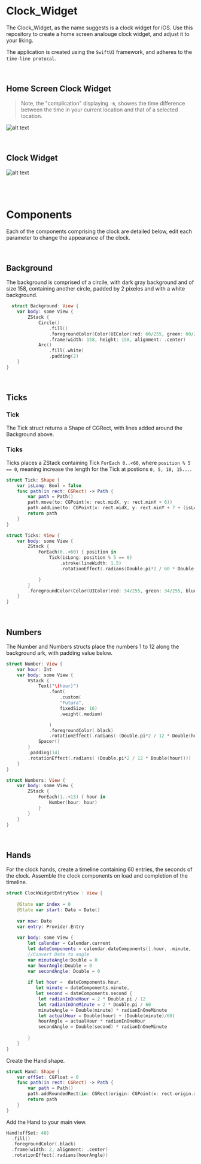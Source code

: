 # Clock_Widget

The Clock_Widget, as the name suggests is a clock widget for iOS. Use this repository to create a home screen analouge clock widget, and adjust it to your liking.

The application is created using the `SwiftUI` framework, and adheres to the `time-line protocal`.

<br />


## Home Screen Clock Widget

> Note, the "complication" displaying `-6`, showes the time difference between the time in your current location and that of a selected location.

![alt text](https://uploads-ssl.webflow.com/60255c87f21230edfb5fa38e/63cda1e670ce986c5a605daf_ClockWidgetScreenShot.png)

<br />


## Clock Widget

![alt text](https://uploads-ssl.webflow.com/60255c87f21230edfb5fa38e/63cda1e870ce9803fc605dda_ClockWidget.png)

<br />
<br />


# Components

Each of the components comprising the clock are detailed below, edit each parameter to change the appearance of the clock.

<br />


## Background

The background is comprised of a circile, with dark gray background and of size 158, containing another circle, padded by 2 pixeles and with a white background.

```swift
  struct Background: View {
    var body: some View {
        ZStack {
            Circle()
                .fill()
                .foregroundColor(Color(UIColor(red: 60/255, green: 60/255, blue: 100/255, alpha: 1)))
                .frame(width: 158, height: 158, alignment: .center)
            Arc()
                .fill(.white)
                .padding(2)
    }
}
```
<br />


## Ticks

### Tick

The Tick struct returns a Shape of CGRect, with lines added around the Background above.

### Ticks

Ticks places a ZStack containing Tick `ForEach 0..<60`, where `position % 5 == 0`, meaning increase the length for the Tick at postions `0, 5, 10, 15...`. 

```swift
struct Tick: Shape {
    var isLong: Bool = false
    func path(in rect: CGRect) -> Path {
        var path = Path()
        path.move(to: CGPoint(x: rect.midX, y: rect.minY + 6))
        path.addLine(to: CGPoint(x: rect.midX, y: rect.minY + 7 + (isLong ? 4 : 0)))
        return path
    }
}

struct Ticks: View {
    var body: some View {
        ZStack {
            ForEach(0..<60) { position in
                Tick(isLong: position % 5 == 0)
                    .stroke(lineWidth: 1.5)
                    .rotationEffect(.radians(Double.pi*2 / 60 * Double(position)))

            }
        }
        .foregroundColor(Color(UIColor(red: 34/255, green: 34/255, blue: 34/255, alpha: 1)))
    }
}
```
<br />


## Numbers

The Number and Numbers structs place the numbers 1 to 12 along the background ark, with padding value below.

```swift
struct Number: View {
    var hour: Int
    var body: some View {
        VStack {
            Text("\(hour)")
                .font(
                    .custom(
                    "Futura",
                    fixedSize: 16)
                    .weight(.medium)

                )
                .foregroundColor(.black)
                .rotationEffect(.radians(-(Double.pi*2 / 12 * Double(hour))))
            Spacer()
        }
        .padding(14)
        .rotationEffect(.radians( (Double.pi*2 / 12 * Double(hour))))
    }
}

struct Numbers: View {
    var body: some View {
        ZStack {
            ForEach(1..<13) { hour in
                Number(hour: hour)
            }
        }
    }
}
```
<br />


## Hands

For the clock hands, create a timeline containing 60 entries, the seconds of the clock. Assemble the clock components on load and completion of the timeline.

```swift
struct ClockWidgetEntryView : View {
    
    @State var index = 0
    @State var start: Date = Date()
    
    var now: Date
    var entry: Provider.Entry
    
    var body: some View {
        let calendar = Calendar.current
        let dateComponents = calendar.dateComponents([.hour, .minute, .second], from: entry.date)
        //Convert Date to angle
        var minuteAngle:Double = 0
        var hourAngle:Double = 0
        var secondAngle: Double = 0
        
        if let hour =  dateComponents.hour,
           let minute = dateComponents.minute,
           let second = dateComponents.second {
            let radianInOneHour = 2 * Double.pi / 12
            let radianInOneMinute = 2 * Double.pi / 60
            minuteAngle = Double(minute) * radianInOneMinute
            let actualHour = Double(hour) + (Double(minute)/60)
            hourAngle = actualHour * radianInOneHour
            secondAngle = Double(second) * radianInOneMinute
            
        }
    }
}
```

Create the Hand shape.

```swift
struct Hand: Shape {
    var offSet: CGFloat = 0
    func path(in rect: CGRect) -> Path {
        var path = Path()
        path.addRoundedRect(in: CGRect(origin: CGPoint(x: rect.origin.x, y: rect.origin.y + offSet), size: CGSize(width: rect.width, height: rect.height/2 - offSet)), cornerSize: CGSize(width: rect.width/2, height: rect.width/2))
        return path
    }
}
```

Add the Hand to your main view.

```swift
Hand(offSet: 40)
  .fill()
  .foregroundColor(.black)
  .frame(width: 2, alignment: .center)
  .rotationEffect(.radians(hourAngle))
```
<br />

